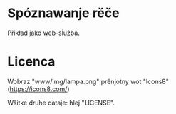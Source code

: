 # Spóznawanje rěče

Přikład jako web-sĺuẑba.

# Licenca

Wobraz "www/img/lampa.png" prênjotny wot "Icons8" (https://icons8.com/)

Wŝitke druhe dataje: hlej "LICENSE".
